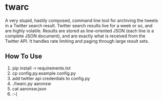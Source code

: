 twarc
=====

A very stupid, hastily composed, command line tool for archiving the tweets in 
a Twitter search result. Twitter search results live for a week or so, and are 
highly volatile. Results are stored as line-oriented JSON (each line is a
complete JSON document), and are exactly what is received from the Twitter API. 
It handles rate limiting and paging through large result sets.

How To Use
----------

1. pip install -r requirements.txt
1. cp config.py.example config.py
1. add twitter api credentials to config.py
1. ./twarc.py aaronsw
1. cat aaronsw.json
1. :-(


